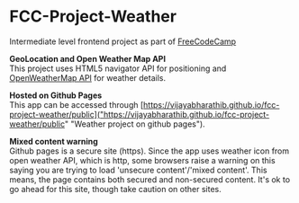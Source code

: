 # FCC-Project-Weather
Intermediate level frontend project as part of [FreeCodeCamp][fcc]

**GeoLocation and Open Weather Map API**  
This project uses HTML5 navigator API for positioning and [OpenWeatherMap API][weatherAPI] for weather details.  


**Hosted on Github Pages**  
This app can be accessed through [https://vijayabharathib.github.io/fcc-project-weather/public]("https://vijayabharathib.github.io/fcc-project-weather/public" "Weather project on github pages").  

**Mixed content warning**  
Github pages is a secure site (https). Since the app uses weather icon from open weather API, which is http, some browsers raise a warning on this saying you are trying to load 'unsecure content'/'mixed content'. This means, the page contains both secured and non-secured content. It's ok to go ahead for this site, though take caution on other sites.

[comment]: <> "Back reference to links"
[weatherAPI]: https://openweathermap.org/api
[fcc]: http://freecodecamp.com/ "free code camp site"

